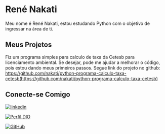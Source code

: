 # René Nakati

Meu nome é René Nakati, estou estudando Python com o objetivo de ingressar na área de ti.

## Meus Projetos

Fiz um programa simples para calculo de taxa da Cetesb para licenciamento ambiental. Se desejar, pode me ajudar a melhorar o código, pois estou dando meus primeiros passos. 
Segue link do projeto no github:
https://github.com/nakati/python-programa-calculo-taxa-cetesb(https://github.com/nakati/python-programa-calculo-taxa-cetesb)


## Conecte-se Comigo

[![linkedin](https://img.shields.io/badge/linkedin-000?style=for-the-badge&logo=linkedin&logoColor=white)](https://www.linkedin.com/in/rene-nakati/)

[![Perfil DIO](https://img.shields.io/badge/-Meu%20Perfil%20na%20DIO-000?style=for-the-badge)](https://web.dio.me/users/renenakati)

 [![GitHub](https://img.shields.io/badge/GitHub-000?style=for-the-badge&logo=github&logoColor=30A3DC)](https://github.com/nakati/) 
